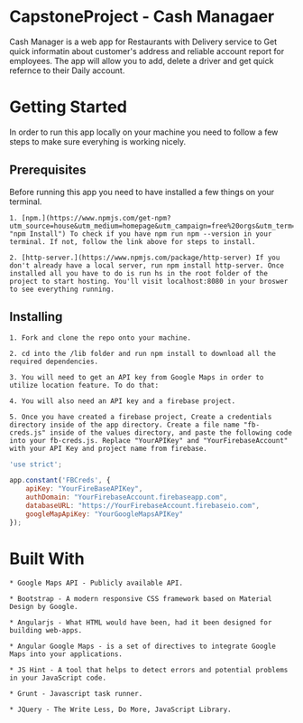 # CapstoneProject - Cash Managaer

Cash Manager is a web app for Restaurants with Delivery service to Get quick informatin about customer's address and reliable account report for employees. The app will allow you to add, delete a driver and get quick refernce to their Daily account.

# Getting Started

In order to run this app locally on your machine you need to follow a few steps to make sure everyhing is working nicely.

## Prerequisites

Before running this app you need to have installed a few things on your terminal.

    1. [npm.](https://www.npmjs.com/get-npm?utm_source=house&utm_medium=homepage&utm_campaign=free%20orgs&utm_term=Install%20npm "npm Install") To check if you have npm run npm --version in your terminal. If not, follow the link above for steps to install.

    2. [http-server.](https://www.npmjs.com/package/http-server) If you don't already have a local server, run npm install http-server. Once installed all you have to do is run hs in the root folder of the project to start hosting. You'll visit localhost:8080 in your broswer to see everything running.

## Installing

    1. Fork and clone the repo onto your machine.

    2. cd into the /lib folder and run npm install to download all the required dependencies.

    3. You will need to get an API key from Google Maps in order to utilize location feature. To do that:

    4. You will also need an API key and a firebase project.

    5. Once you have created a firebase project, Create a credentials directory inside of the app directory. Create a file name "fb-creds.js" inside of the values directory, and paste the following code into your fb-creds.js. Replace "YourAPIKey" and "YourFirebaseAccount" with your API Key and project name from firebase.

``` javascript
'use strict';

app.constant('FBCreds', {
    apiKey: "YourFireBaseAPIKey",
    authDomain: "YourFirebaseAccount.firebaseapp.com",
    databaseURL: "https://YourFirebaseAccount.firebaseio.com",
    googleMapApiKey: "YourGoogleMapsAPIKey"
});
```

# Built With


    * Google Maps API - Publicly available API.

    * Bootstrap - A modern responsive CSS framework based on Material Design by Google.

    * Angularjs - What HTML would have been, had it been designed for building web-apps.
    
    * Angular Google Maps - is a set of directives to integrate Google Maps into your applications.

    * JS Hint - A tool that helps to detect errors and potential problems in your JavaScript code.

    * Grunt - Javascript task runner.

    * JQuery - The Write Less, Do More, JavaScript Library.
    